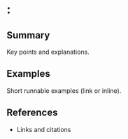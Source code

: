 # <Topic>: <Subtopic>

## Summary
Key points and explanations.

## Examples
Short runnable examples (link or inline).

## References
- Links and citations

